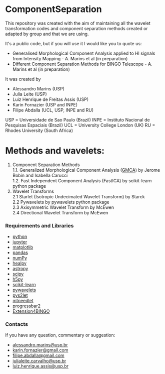 # ComponentSeparation

This repository was created with the aim of maintaining all the wavelet transformation codes and component separation methods created or adapted by group and that we are using.
 
It's a public code, but if you will use it I would like you to quote us:
 - Generalised Morphological Component Analysis applied to HI signals from Intensity Mapping - A. Marins et al (in preparation)
 - Different Component Separation Methods for BINGO Telescope - A. Marins et al (in preparation)
 
It was created by 
 - Alessandro Marins (USP)
 - Julia Leite (USP)
 - Luiz Henrique de Freitas Assis (USP)
 - Karin Fornazier (USP and INPE)
 - Filipe Abdalla (UCL, USP, INPE and RU)

USP  = Universidade de Sao Paulo (Brazil)
INPE = Instituto Nacional de Pesquisas Espaciais (Brazil)
UCL  = University College London (UK)
RU   = Rhodes University (South Africa)


# Methods and wavelets:
1. Component Separation Methods  
    1.1. Generalized Morphological Component Analysis ([GMCA](https://github.com/isab3lla/gmca4im/blob/master/README.md)) by Jerome Bobin and Isabella Carucci  
    1.2. Fast Independent Component Analysis (FastICA) by scikit-learn python package  
2. Wavelet Transforms  
    2.1 Starlet (Isotropic Undecimated Wavelet Transform) by Starck  
    2.2 Pywavelets by pywavelets python package  
    2.3 Axisymmetric Wavelet Transform by McEwen  
    2.4 Directional Wavelet Transform by McEwen  

### Requirements and Libraries

+ [python](https://www.python.org/)
+ [jupyter](https://jupyter.org/)
+ [matplotlib](https://matplotlib.org/)
+ [pandas](https://pandas.pydata.org/)
+ [numPy](https://numpy.org/)
+ [healpy](https://healpy.readthedocs.io/en/latest/)
+ [astropy](https://www.astropy.org/)
+ [scipy](https://www.scipy.org/)
+ [h5py](https://www.h5py.org/)
+ [scikit-learn](https://scikit-learn.org/stable/)
+ [pywavelets](https://pypi.org/project/PyWavelets/)
+ [pys2let](https://pypi.org/project/pys2let/)
+ [mtneedlet](https://javicarron.github.io/mtneedlet/index.html#)
+ [progressbar2](https://pypi.org/project/progressbar2/)
+ [Extension4BINGO](https://github.com/marinscosmo/CHISEL-Co-HI-Signals-Extraction-from-Line-intensity-mapping/tree/main/scripts)

### Contacts
If you have any question, commentary or suggestion:
+ alessandro.marins@usp.br
+ karin.fornazier@gmail.com
+ filipe.abdalla@gmail.com
+ julialeite.carvalho@usp.br
+ luiz.henrique.assis@usp.br

